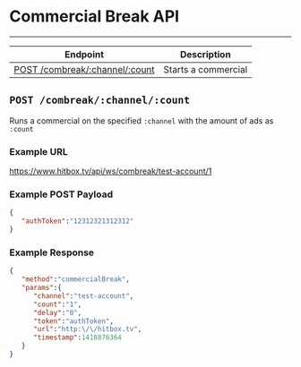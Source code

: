 # Commercial Break API
***

| Endpoint | Description |
| ---- | --------------- |
| [POST /combreak/:channel/:count](/ws/combreak.md#post-combreakchannelcount) | Starts a commercial |

## `POST /combreak/:channel/:count`

Runs a commercial on the specified `:channel` with the amount of ads as `:count`

### Example URL

https://www.hitbox.tv/api/ws/combreak/test-account/1

### Example POST Payload

```json
{
   "authToken":"12312321312312"
}
```

### Example Response 

```json
{
   "method":"commercialBreak",
   "params":{
      "channel":"test-account",
      "count":"1",
      "delay":"0",
      "token":"authToken",
      "url":"http:\/\/hitbox.tv",
      "timestamp":1418876364
   }
}
```
